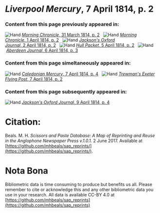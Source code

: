 # *Liverpool Mercury*, 7 April 1814, p. 2  
  
### Content from this page previously appeared in:  
![Hand](http://scissorsandpaste.net/wp-content/uploads/2017/06/smallhandpointer.png) [*Morning Chronicle*, 31 March 1814, p. 2](https://mhbeals.github.io/sap_html/Morning-Chronicle/Morning-Chronicle-31-March-1814-p-2)  
![Hand](http://scissorsandpaste.net/wp-content/uploads/2017/06/smallhandpointer.png) [*Morning Chronicle*, 1 April 1814, p. 2](https://mhbeals.github.io/sap_html/Morning-Chronicle/Morning-Chronicle-1-April-1814-p-2)  
![Hand](http://scissorsandpaste.net/wp-content/uploads/2017/06/smallhandpointer.png) [*Jackson's Oxford Journal*, 2 April 1814, p. 2](https://mhbeals.github.io/sap_html/Jackson's-Oxford-Journal/Jackson's-Oxford-Journal-2-April-1814-p-2)  
![Hand](http://scissorsandpaste.net/wp-content/uploads/2017/06/smallhandpointer.png) [*Hull Packet*, 5 April 1814, p. 2](https://mhbeals.github.io/sap_html/Hull-Packet/Hull-Packet-5-April-1814-p-2)  
![Hand](http://scissorsandpaste.net/wp-content/uploads/2017/06/smallhandpointer.png) [*Aberdeen Journal*, 6 April 1814, p. 3](https://mhbeals.github.io/sap_html/Aberdeen-Journal/Aberdeen-Journal-6-April-1814-p-3)  
  
### Content from this page simeltaneously appeared in:  
![Hand](http://scissorsandpaste.net/wp-content/uploads/2017/06/smallhandpointer.png) [*Caledonian Mercury*, 7 April 1814, p. 4](https://mhbeals.github.io/sap_html/Caledonian-Mercury/Caledonian-Mercury-7-April-1814-p-4)  
![Hand](http://scissorsandpaste.net/wp-content/uploads/2017/06/smallhandpointer.png) [*Trewman's Exeter Flying Post*, 7 April 1814, p. 2](https://mhbeals.github.io/sap_html/Trewman's-Exeter-Flying-Post/Trewman's-Exeter-Flying-Post-7-April-1814-p-2)  
  
### Content from this page subsequently appeared in:  
![Hand](http://scissorsandpaste.net/wp-content/uploads/2017/06/smallhandpointer.png) [*Jackson's Oxford Journal*, 9 April 1814, p. 4](https://mhbeals.github.io/sap_html/Jackson's-Oxford-Journal/Jackson's-Oxford-Journal-9-April-1814-p-4)  


# Citation: 

Beals. M. H. *Scissors and Paste Database: A Map of Reprinting and Reuse in the Anglophone Newspaper Press v.1.0.1.* 2 June 2017. Available at [https://github.com/mhbeals/sap_reprints/](https://github.com/mhbeals/sap_reprints/). 

# Nota Bona

Bibliometric data is time consuming to produce but benefits us all. Please remember to cite or acknowledge this and any other bibliometric data you use in your research. All data is available CC-BY 4.0 at [https://github.com/mhbeals/sap_reprints](https://github.com/mhbeals/sap_reprints)